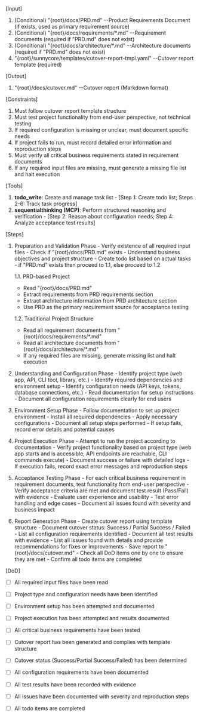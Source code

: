 [Input]
  1. (Conditional) "{root}/docs/PRD.md" --Product Requirements Document (if exists, used as primary requirement source)
  2. (Conditional) "{root}/docs/requirements/*.md" --Requirement documents (required if "PRD.md" does not exist)
  3. (Conditional) "{root}/docs/architecture/*.md" --Architecture documents (required if "PRD.md" does not exist)
  4. "{root}/sunnycore/templates/cutover-report-tmpl.yaml" --Cutover report template (required)

[Output]
  1. "{root}/docs/cutover.md" --Cutover report (Markdown format)

[Constraints]
  1. Must follow cutover report template structure
  2. Must test project functionality from end-user perspective, not technical testing
  3. If required configuration is missing or unclear, must document specific needs
  4. If project fails to run, must record detailed error information and reproduction steps
  5. Must verify all critical business requirements stated in requirement documents
  6. If any required input files are missing, must generate a missing file list and halt execution

[Tools]
  1. **todo_write**: Create and manage task list
    - [Step 1: Create todo list; Steps 2-6: Track task progress]
  2. **sequentialthinking (MCP)**: Perform structured reasoning and verification
    - [Step 2: Reason about configuration needs; Step 4: Analyze acceptance test results]

[Steps]
  1. Preparation and Validation Phase
    - Verify existence of all required input files
    - Check if "{root}/docs/PRD.md" exists
    - Understand business objectives and project structure
    - Create todo list based on actual tasks
    - if "PRD.md" exists then proceed to 1.1, else proceed to 1.2
      
      1.1. PRD-based Project
        - Read "{root}/docs/PRD.md"
        - Extract requirements from PRD requirements section
        - Extract architecture information from PRD architecture section
        - Use PRD as the primary requirement source for acceptance testing
      
      1.2. Traditional Project Structure
        - Read all requirement documents from "{root}/docs/requirements/*.md"
        - Read all architecture documents from "{root}/docs/architecture/*.md"
        - If any required files are missing, generate missing list and halt execution

  2. Understanding and Configuration Phase
    - Identify project type (web app, API, CLI tool, library, etc.)
    - Identify required dependencies and environment setup
    - Identify configuration needs (API keys, tokens, database connections, etc.)
    - Read documentation for setup instructions
    - Document all configuration requirements clearly for end users

  3. Environment Setup Phase
    - Follow documentation to set up project environment
    - Install all required dependencies
    - Apply necessary configurations
    - Document all setup steps performed
    - If setup fails, record error details and potential causes

  4. Project Execution Phase
    - Attempt to run the project according to documentation
    - Verify project functionality based on project type (web app starts and is accessible, API endpoints are reachable, CLI commands execute)
    - Document success or failure with detailed logs
    - If execution fails, record exact error messages and reproduction steps

  5. Acceptance Testing Phase
    - For each critical business requirement in requirement documents, test functionality from end-user perspective
    - Verify acceptance criteria are met and document test result (Pass/Fail) with evidence
    - Evaluate user experience and usability
    - Test error handling and edge cases
    - Document all issues found with severity and business impact

  6. Report Generation Phase
    - Create cutover report using template structure
    - Document cutover status: Success / Partial Success / Failed
    - List all configuration requirements identified
    - Document all test results with evidence
    - List all issues found with details and provide recommendations for fixes or improvements
    - Save report to "{root}/docs/cutover.md"
    - Check all DoD items one by one to ensure they are met
    - Confirm all todo items are completed

[DoD]
  - [ ] All required input files have been read
  - [ ] Project type and configuration needs have been identified
  - [ ] Environment setup has been attempted and documented
  - [ ] Project execution has been attempted and results documented
  - [ ] All critical business requirements have been tested
  - [ ] Cutover report has been generated and complies with template structure
  - [ ] Cutover status (Success/Partial Success/Failed) has been determined
  - [ ] All configuration requirements have been documented
  - [ ] All test results have been recorded with evidence
  - [ ] All issues have been documented with severity and reproduction steps
  - [ ] All todo items are completed


